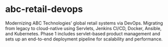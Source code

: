 # abc-retail-devops
Modernizing ABC Technologies’ global retail systems via DevOps. Migrating from legacy to cloud-native using Servlets, Jenkins CI/CD, Docker, Ansible, and Kubernetes. Phase 1 includes servlet-based product management and sets up an end-to-end deployment pipeline for scalability and performance.
